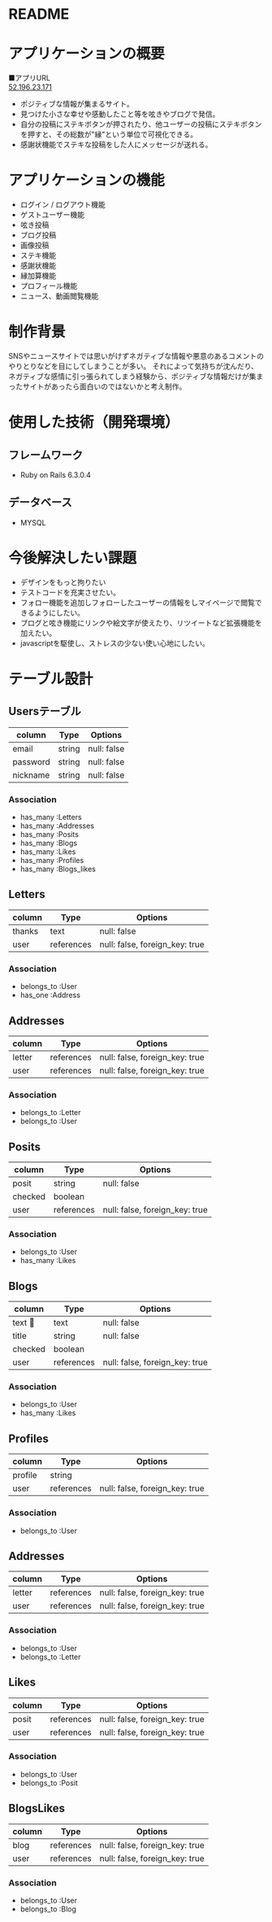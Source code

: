 # README

# アプリケーションの概要

■アプリURL<br>
[52.196.23.171](url)

- ポジティブな情報が集まるサイト。
- 見つけた小さな幸せや感動したこと等を呟きやブログで発信。
- 自分の投稿にステキボタンが押されたり、他ユーザーの投稿にステキボタンを押すと、その総数が"縁"という単位で可視化できる。
- 感謝状機能でステキな投稿をした人にメッセージが送れる。


# アプリケーションの機能
- ログイン / ログアウト機能
- ゲストユーザー機能
- 呟き投稿
- ブログ投稿
- 画像投稿
- ステキ機能
- 感謝状機能
- 縁加算機能
- プロフィール機能
- ニュース、動画閲覧機能

# 制作背景
SNSやニュースサイトでは思いがけずネガティブな情報や悪意のあるコメントのやりとりなどを目にしてしまうことが多い。
それによって気持ちが沈んだり、ネガティブな感情に引っ張られてしまう経験から、ポジティブな情報だけが集まったサイトがあったら面白いのではないかと考え制作。

# 使用した技術（開発環境）
## フレームワーク
- Ruby on Rails 6.3.0.4
## データベース
- MYSQL

# 今後解決したい課題
- デザインをもっと拘りたい
- テストコードを充実させたい。
- フォロー機能を追加しフォローしたユーザーの情報をしマイページで閲覧できるようにしたい。
- ブログと呟き機能にリンクや絵文字が使えたり、リツイートなど拡張機能を加えたい。
- javascriptを駆使し、ストレスの少ない使い心地にしたい。

# テーブル設計

## Usersテーブル

| column           | Type    | Options     |
| ---------------- | ------- | ----------- |
| email            | string  | null: false |
| password         | string  | null: false |
| nickname         | string  | null: false |

### Association

- has_many :Letters
- has_many :Addresses
- has_many :Posits
- has_many :Blogs
- has_many :Likes
- has_many :Profiles
- has_many :Blogs_likes

## Letters

| column                | Type       | Options                                       |
| --------------------- | ---------- | --------------------------------------------- |
| thanks                | text       | null: false                                   |
| user                  | references | null: false, foreign_key: true                |

### Association

- belongs_to :User
- has_one :Address

## Addresses

| column     | Type       | Options                        |
| ---------- | ---------- | ------------------------------ |
| letter     | references | null: false, foreign_key: true |
| user       | references | null: false, foreign_key: true |

### Association

- belongs_to :Letter
- belongs_to :User

## Posits

| column  | Type       | Options                        |
| ------- | ---------- | ------------------------------ |
| posit   | string     | null: false                    |
| checked | boolean    |                                |
| user    | references | null: false, foreign_key: true |

### Association

- belongs_to :User
- has_many :Likes

## Blogs

| column       | Type       | Options                        |
| ------------ | ---------- | ------------------------------ |
| text         | text       | null: false                    |
| title        | string     | null: false                    |
| checked      | boolean    |                                |
| user         | references | null: false, foreign_key: true |

### Association

- belongs_to :User
- has_many :Likes

## Profiles

| column  | Type       | Options                        |
| ------- | ---------- | ------------------------------ |
| profile | string     |                                |
| user    | references | null: false, foreign_key: true |

### Association

- belongs_to :User

## Addresses

| column  | Type       | Options                        |
| ------- | ---------- | ------------------------------ |
| letter  | references | null: false, foreign_key: true |
| user    | references | null: false, foreign_key: true |

### Association

- belongs_to :User
- belongs_to :Letter

## Likes

| column  | Type       | Options                        |
| ------- | ---------- | ------------------------------ |
| posit   | references | null: false, foreign_key: true |
| user    | references | null: false, foreign_key: true |

### Association

- belongs_to :User
- belongs_to :Posit

## BlogsLikes

| column  | Type       | Options                        |
| ------- | ---------- | ------------------------------ |
| blog    | references | null: false, foreign_key: true |
| user    | references | null: false, foreign_key: true |

### Association

- belongs_to :User
- belongs_to :Blog
